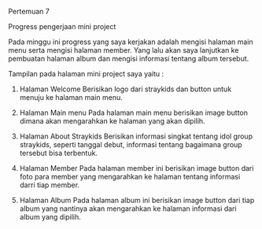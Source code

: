 Pertemuan 7

Progress pengerjaan mini project

Pada minggu ini progress yang saya kerjakan adalah mengisi halaman main menu serta mengisi halaman member. Yang lalu akan saya lanjutkan ke pembuatan halaman album dan mengisi informasi tentang album tersebut.

Tampilan pada halaman mini project saya yaitu :

1. Halaman Welcome
Berisikan logo dari straykids dan button untuk menuju ke halaman main menu.

2. Halaman Main menu
Pada halaman main menu berisikan image button dimana akan mengarahkan ke halaman yang akan dipilih. 

3. Halaman About Straykids
Berisikan informasi singkat tentang idol group straykids, seperti tanggal debut, informasi tentang bagaimana group tersebut bisa terbentuk.

4. Halaman Member
Pada halaman member ini berisikan image button dari foto para member yang mengarahkan ke halaman tentang informasi darri tiap member.

5. Halaman Album
Pada halaman album ini berisikan image button dari tiap album yang nantinya akan mengarahkan ke halaman informasi dari album yang dipilih.